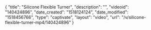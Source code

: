 {
    "title": "Silicone Flexible Turner",
    "description": "",
    "videoid": "140424896",
    "date_created": "1518124124",
    "date_modified": "1518456766",
    "type": "captivate",
    "layout": "video",
    "url": "\/v\/silicone-flexible-turner-mp4\/140424896"
}